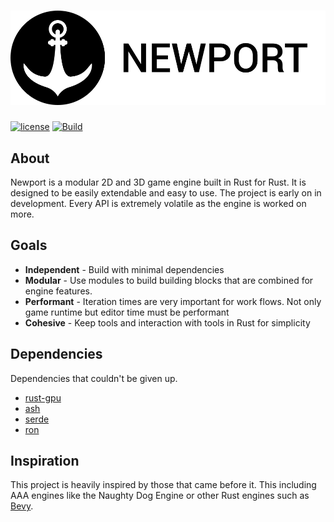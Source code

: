 # ![Newport](assets/branding/logo_black_name.svg)

[![license](https://img.shields.io/badge/license-MIT-blue.svg)](./LICENSE)
[![Build](https://github.com/colbyhall/newport/actions/workflows/ci.yml/badge.svg)](https://github.com/colbyhall/newport/actions/workflows/ci.yml)

## About
Newport is a modular 2D and 3D game engine built in Rust for Rust. It is designed to be easily extendable and easy to use. The project is early on in development. Every API is extremely volatile as the engine is worked on more.

## Goals
* **Independent** - Build with minimal dependencies
* **Modular** - Use modules to build building blocks that are combined for engine features. 
* **Performant** - Iteration times are very important for work flows. Not only game runtime but editor time must be performant
* **Cohesive** - Keep tools and interaction with tools in Rust for simplicity

## Dependencies
Dependencies that couldn't be given up.

* [rust-gpu](https://github.com/EmbarkStudios/rust-gpu)
* [ash](https://github.com/MaikKlein/ash)
* [serde](https://github.com/serde-rs/serde)
* [ron](https://github.com/ron-rs/ron)

## Inspiration
This project is heavily inspired by those that came before it. This including AAA engines like the Naughty Dog Engine or other Rust engines such as [Bevy](https://github.com/bevyengine/bevy).
